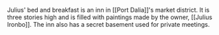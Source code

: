 Julius' bed and breakfast is an inn in [[Port Dalia]]'s market district. It is three stories high and is filled with paintings made by the owner, [[Julius Ironbo]]. The inn also has a secret basement used for private meetings.